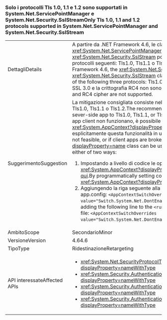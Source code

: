 ### <a name="only-tls-10-11-and-12-protocols-supported-in-systemnetservicepointmanager-and-systemnetsecuritysslstream"></a><span data-ttu-id="5231c-101">Solo i protocolli Tls 1.0, 1.1 e 1.2 sono supportati in System.Net.ServicePointManager e System.Net.Security.SslStream</span><span class="sxs-lookup"><span data-stu-id="5231c-101">Only Tls 1.0, 1.1 and 1.2 protocols supported in System.Net.ServicePointManager and System.Net.Security.SslStream</span></span>

|   |   |
|---|---|
|<span data-ttu-id="5231c-102">Dettagli</span><span class="sxs-lookup"><span data-stu-id="5231c-102">Details</span></span>|<span data-ttu-id="5231c-103">A partire da .NET Framework 4.6, le classi <xref:System.Net.ServicePointManager> e <xref:System.Net.Security.SslStream> possono usare solo uno dei tre protocolli seguenti: Tls1.0, Tls1.1 o Tls1.2.</span><span class="sxs-lookup"><span data-stu-id="5231c-103">Starting with the .NET Framework 4.6, the <xref:System.Net.ServicePointManager> and <xref:System.Net.Security.SslStream> classes are only allowed to use one of the following three protocols: Tls1.0, Tls1.1, or Tls1.2.</span></span> <span data-ttu-id="5231c-104">Il protocollo SSL 3.0 e la crittografia RC4 non sono supportati.</span><span class="sxs-lookup"><span data-stu-id="5231c-104">The SSL3.0 protocol and RC4 cipher are not supported.</span></span>|
|<span data-ttu-id="5231c-105">Suggerimento</span><span class="sxs-lookup"><span data-stu-id="5231c-105">Suggestion</span></span>|<span data-ttu-id="5231c-106">La mitigazione consigliata consiste nell'aggiornare l'app sul lato server a Tls1.0, Tls1.1 o Tls1.2.</span><span class="sxs-lookup"><span data-stu-id="5231c-106">The recommended mitigation is to upgrade the sever-side app to Tls1.0, Tls1.1, or Tls1.2.</span></span> <span data-ttu-id="5231c-107">Se ciò non è fattibile o se le app client non funzionano, è possibile usare la classe <xref:System.AppContext?displayProperty=name> per rifiutare esplicitamente questa funzionalità in uno dei due modi seguenti:</span><span class="sxs-lookup"><span data-stu-id="5231c-107">If this is not feasible, or if client apps are broken, the <xref:System.AppContext?displayProperty=name> class can be used to opt out of this feature in either of two ways:</span></span><ol><li><span data-ttu-id="5231c-108">Impostando a livello di codice le opzioni di compatibilità su <xref:System.AppContext?displayProperty=name>, come spiegato [qui](http://blogs.msdn.com/b/dotnet/archive/2015/04/29/net-announcements-at-build-2015.aspx#dotnet46).</span><span class="sxs-lookup"><span data-stu-id="5231c-108">By programmatically setting compat switches on the <xref:System.AppContext?displayProperty=name>, as explained [here](http://blogs.msdn.com/b/dotnet/archive/2015/04/29/net-announcements-at-build-2015.aspx#dotnet46)</span></span></li><li><span data-ttu-id="5231c-109">Aggiungendo la riga seguente alla sezione <code>&lt;runtime&gt;</code> del file app.config: <code>&lt;AppContextSwitchOverrides value=&quot;Switch.System.Net.DontEnableSchUseStrongCrypto=true&quot;/&gt;</code>;</span><span class="sxs-lookup"><span data-stu-id="5231c-109">By adding the following line to the <code>&lt;runtime&gt;</code> section of the app.config file: <code>&lt;AppContextSwitchOverrides value=&quot;Switch.System.Net.DontEnableSchUseStrongCrypto=true&quot;/&gt;</code>;</span></span></li></ol>|
|<span data-ttu-id="5231c-110">Ambito</span><span class="sxs-lookup"><span data-stu-id="5231c-110">Scope</span></span>|<span data-ttu-id="5231c-111">Secondario</span><span class="sxs-lookup"><span data-stu-id="5231c-111">Minor</span></span>|
|<span data-ttu-id="5231c-112">Versione</span><span class="sxs-lookup"><span data-stu-id="5231c-112">Version</span></span>|<span data-ttu-id="5231c-113">4.6</span><span class="sxs-lookup"><span data-stu-id="5231c-113">4.6</span></span>|
|<span data-ttu-id="5231c-114">Tipo</span><span class="sxs-lookup"><span data-stu-id="5231c-114">Type</span></span>|<span data-ttu-id="5231c-115">Ridestinazione</span><span class="sxs-lookup"><span data-stu-id="5231c-115">Retargeting</span></span>|
|<span data-ttu-id="5231c-116">API interessate</span><span class="sxs-lookup"><span data-stu-id="5231c-116">Affected APIs</span></span>|<ul><li><xref:System.Net.SecurityProtocolType.Ssl3?displayProperty=nameWithType></li><li><xref:System.Security.Authentication.SslProtocols.None?displayProperty=nameWithType></li><li><xref:System.Security.Authentication.SslProtocols.Ssl2?displayProperty=nameWithType></li><li><xref:System.Security.Authentication.SslProtocols.Ssl3?displayProperty=nameWithType></li></ul>|

